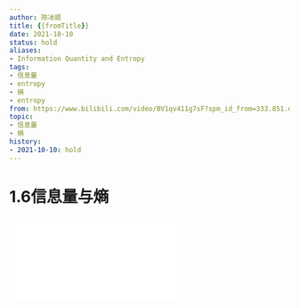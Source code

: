 ```yaml
---
author: 陈冰顺
title: {{fromTitle}}
date: 2021-10-10
status: hold
aliases: 
- Information Quantity and Entropy
tags: 
- 信息量
- entropy
- 熵
- entropy
from: https://www.bilibili.com/video/BV1qv411g7sF?spm_id_from=333.851.dynamic.content.click
topic:
- 信息量
- 熵
history:
- 2021-10-10: hold
---
```


# 1.6信息量与熵

<iframe 
	src="//player.bilibili.com/player.html?aid=251000299&bvid=BV1qv411g7sF&cid=422787457&page=1" scrolling="no" border="0" frameborder="no" framespacing="0" allowfullscreen="true"> 
</iframe>



